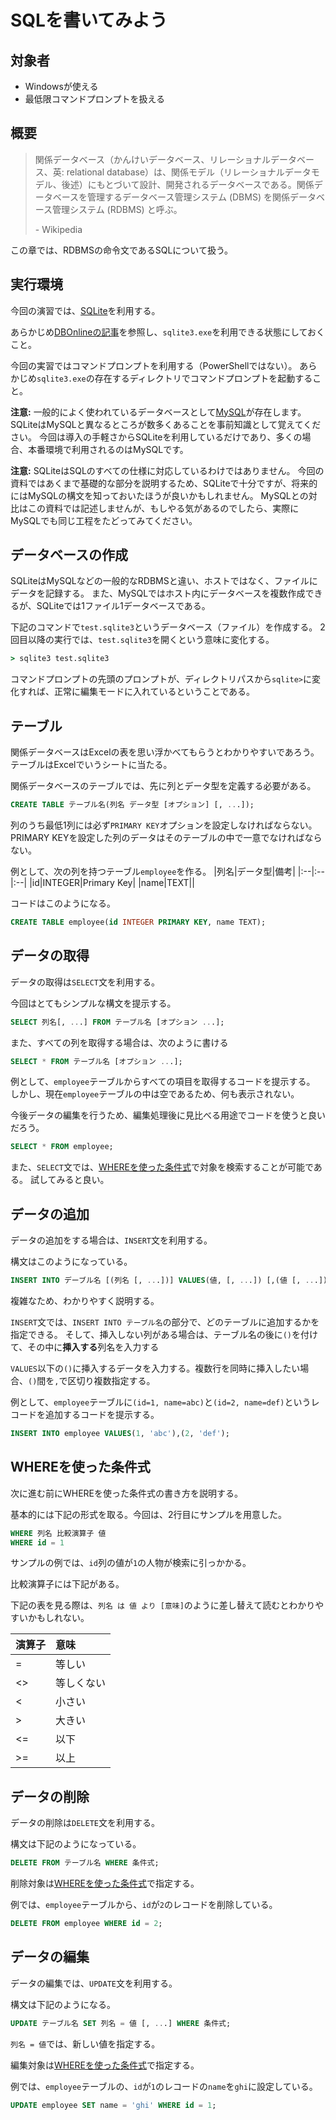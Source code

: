 # SQLを書いてみよう

## 対象者
- Windowsが使える
- 最低限コマンドプロンプトを扱える

## 概要
> 関係データベース（かんけいデータベース、リレーショナルデータベース、英: relational database）は、関係モデル（リレーショナルデータモデル、後述）にもとづいて設計、開発されるデータベースである。関係データベースを管理するデータベース管理システム (DBMS) を関係データベース管理システム (RDBMS) と呼ぶ。
>
> \- Wikipedia

この章では、RDBMSの命令文であるSQLについて扱う。

## 実行環境
今回の演習では、[SQLite](https://www.sqlite.org/)を利用する。

あらかじめ[DBOnlineの記事](https://www.dbonline.jp/sqlite/install/index1.html)を参照し、`sqlite3.exe`を利用できる状態にしておくこと。

今回の実習ではコマンドプロンプトを利用する（PowerShellではない）。
あらかじめ`sqlite3.exe`の存在するディレクトリでコマンドプロンプトを起動すること。

**注意:** 一般的によく使われているデータベースとして[MySQL](https://www.mysql.com/)が存在します。
SQLiteはMySQLと異なるところが数多くあることを事前知識として覚えてください。
今回は導入の手軽さからSQLiteを利用しているだけであり、多くの場合、本番環境で利用されるのはMySQLです。

**注意:** SQLiteはSQLのすべての仕様に対応しているわけではありません。
今回の資料ではあくまで基礎的な部分を説明するため、SQLiteで十分ですが、将来的にはMySQLの構文を知っておいたほうが良いかもしれません。
MySQLとの対比はこの資料では記述しませんが、もしやる気があるのでしたら、実際にMySQLでも同じ工程をたどってみてください。

## データベースの作成
SQLiteはMySQLなどの一般的なRDBMSと違い、ホストではなく、ファイルにデータを記録する。
また、MySQLではホスト内にデータベースを複数作成できるが、SQLiteでは1ファイル1データベースである。

下記のコマンドで`test.sqlite3`というデータベース（ファイル）を作成する。
2回目以降の実行では、`test.sqlite3`を開くという意味に変化する。
```cmd
> sqlite3 test.sqlite3
```

コマンドプロンプトの先頭のプロンプトが、ディレクトリパスから`sqlite>`に変化すれば、正常に編集モードに入れているということである。

## テーブル
関係データベースはExcelの表を思い浮かべてもらうとわかりやすいであろう。
テーブルはExcelでいうシートに当たる。

関係データベースのテーブルでは、先に列とデータ型を定義する必要がある。

```sql
CREATE TABLE テーブル名(列名 データ型 [オプション] [, ...]);
```

列のうち最低1列には必ず`PRIMARY KEY`オプションを設定しなければならない。
PRIMARY KEYを設定した列のデータはそのテーブルの中で一意でなければならない。

例として、次の列を持つテーブル`employee`を作る。
|列名|データ型|備考|
|:--|:--|:--|
|id|INTEGER|Primary Key|
|name|TEXT||

コードはこのようになる。
```sql
CREATE TABLE employee(id INTEGER PRIMARY KEY, name TEXT);
```

## データの取得
データの取得は`SELECT`文を利用する。

今回はとてもシンプルな構文を提示する。
```sql
SELECT 列名[, ...] FROM テーブル名 [オプション ...];
```

また、すべての列を取得する場合は、次のように書ける
```sql
SELECT * FROM テーブル名 [オプション ...];
```

例として、`employee`テーブルからすべての項目を取得するコードを提示する。
しかし、現在`employee`テーブルの中は空であるため、何も表示されない。

今後データの編集を行うため、編集処理後に見比べる用途でコードを使うと良いだろう。
```sql
SELECT * FROM employee;
```

また、`SELECT`文では、[WHEREを使った条件式](#WHEREを使った条件式)で対象を検索することが可能である。
試してみると良い。

## データの追加
データの追加をする場合は、`INSERT`文を利用する。

構文はこのようになっている。
```sql
INSERT INTO デーブル名 [(列名 [, ...])] VALUES(値, [, ...]) [,(値 [, ...])];
```

複雑なため、わかりやすく説明する。

`INSERT`文では、`INSERT INTO テーブル名`の部分で、どのテーブルに追加するかを指定できる。
そして、挿入しない列がある場合は、テーブル名の後に`()`を付けて、その中に**挿入する**列名を入力する

`VALUES`以下の`()`に挿入するデータを入力する。複数行を同時に挿入したい場合、`()`間を`,`で区切り複数指定する。

例として、`employee`テーブルに`(id=1, name=abc)`と`(id=2, name=def)`というレコードを追加するコードを提示する。
```sql
INSERT INTO employee VALUES(1, 'abc'),(2, 'def');
```

## WHEREを使った条件式
次に進む前にWHEREを使った条件式の書き方を説明する。

基本的には下記の形式を取る。今回は、2行目にサンプルを用意した。
```sql
WHERE 列名 比較演算子 値
WHERE id = 1
```

サンプルの例では、`id`列の値が`1`の人物が検索に引っかかる。

比較演算子には下記がある。

下記の表を見る際は、`列名 は 値 より [意味]`のように差し替えて読むとわかりやすいかもしれない。

|演算子|意味|
|:--|:--|
|=|等しい|
|<>|等しくない|
|<|小さい|
|>|大きい|
|<=|以下|
|>=|以上|

## データの削除
データの削除は`DELETE`文を利用する。

構文は下記のようになっている。
```sql
DELETE FROM テーブル名 WHERE 条件式;
```

削除対象は[WHEREを使った条件式](#WHEREを使った条件式)で指定する。

例では、`employee`テーブルから、`id`が`2`のレコードを削除している。
```sql
DELETE FROM employee WHERE id = 2;
```

## データの編集
データの編集では、`UPDATE`文を利用する。

構文は下記のようになる。
```sql
UPDATE テーブル名 SET 列名 = 値 [, ...] WHERE 条件式;
```

`列名 = 値`では、新しい値を指定する。

編集対象は[WHEREを使った条件式](#WHEREを使った条件式)で指定する。

例では、`employee`テーブルの、`id`が`1`のレコードの`name`を`ghi`に設定している。
```sql
UPDATE employee SET name = 'ghi' WHERE id = 1;
```
